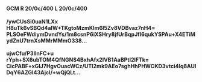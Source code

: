 #### GCM R 20/0c/400 L 20/0c/400
**/ywCUsSi0uaN1LXx**<br/>**H8uTk6vSBQd4aIW+TKgtoMzmKIm6l5Zv8VDBvaz7nH4=**<br/>**PLSOeFWdiymDvndYs/1m8csnP6iXSHry8jfUrBqpJfl6qukYSPAu+X4ETiMydZnU7trnXsMMrMMmO338...**<br/><br/>
**ujwCfu/P3lInFC+u**<br/>**rYph+SX6ubTOM4QfNGNS4BxhAfx2lVB1AaBPtI2lFTk=**<br/>**CicPABF+xGlJ7HgvOuacWCz/UTI2mk9AEo7sghHhPHWCKD3vtci4Iq8AUIDqY6AZGI43AjcI/+wQjQLt...**
